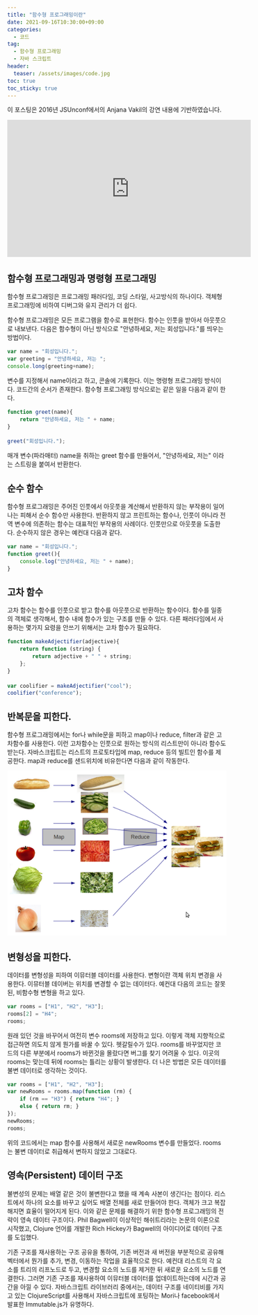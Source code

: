 ```yaml
---
title: "함수형 프로그래밍이란"
date: 2021-09-16T10:30:00+09:00
categories:
  - 코드
tag:
  - 함수형 프로그래밍
  - 자바 스크립트
header:
  teaser: /assets/images/code.jpg
toc: true
toc_sticky: true
---
```

이 포스팅은 2016년 JSUnconf에서의 Anjana Vakil의 강연 내용에 기반하였습니다.

<iframe width="560" height="315" src="https://www.youtube.com/embed/e-5obm1G_FY" title="YouTube video player" frameborder="0" allow="accelerometer; autoplay; clipboard-write; encrypted-media; gyroscope; picture-in-picture" allowfullscreen></iframe>

## 함수형 프로그래밍과 명령형 프로그래밍
함수형 프로그래밍은 프로그래밍 패러다임, 코딩 스타일, 사고방식의 하나이다. 객체형 프로그래밍에 비하여 디버그와 유지 관리가 더 쉽다. 

함수형 프로그래밍은 모든 프로그램을 함수로 표현한다. 함수는 인풋을 받아서 아웃풋으로 내보낸다. 다음은 함수형이 아닌 방식으로 "안녕하세요, 저는 회성입니다."를 띄우는 방법이다.

```javascript
var name = "회성입니다.";
var greeting = "안녕하세요, 저는 ";
console.long(greeting+name);
```

변수를 지정해서 name이라고 하고, 콘솔에 기록한다. 이는 명령형 프로그래밍 방식이다. 코드간의 순서가 존재한다. 함수형 프로그래밍 방식으로는 같은 일을 다음과 같이 한다. 

```javascript
function greet(name){
    return "안녕하세요, 저는 " + name;
}

greet("회성입니다.");
```

매개 변수(파라매터) name을 취하는 greet 함수를 만들어서, "안녕하세요, 저는" 이라는 스트링을 붙여서 반환한다. 

## 순수 함수
함수형 프로그래밍은 주어진 인풋에서 아웃풋을 계산해서 반환하지 않는 부작용이 일어나는 피해서 순수 함수만 사용한다. 반환하지 않고 프린트하는 함수나, 인풋이 아니라 전역 변수에 의존하는 함수는 대표적인 부작용의 사례이다. 인풋만으로 아웃풋을 도출한다. 순수하지 않은 경우는 예컨대 다음과 같다.

```javascript
var name = "회성입니다.";
function greet(){
    console.log("안녕하세요, 저는 " + name);
}
```

## 고차 함수
고차 함수는 함수를 인풋으로 받고 함수를 아웃풋으로 반환하는 함수이다. 함수를 일종의 객체로 생각해서, 함수 내에 함수가 있는 구조를 만들 수 있다. 다른 패러다임에서 사용하는 몇가지 요령을 안쓰기 위해서는 고차 함수가 필요하다. 

```javascript
function makeAdjectifier(adjective){
    return function (string) {
        return adjective + " " + string;
    };
}

var coolifier = makeAdjectifier("cool");
coolifier("conference");
```

## 반복문을 피한다.
함수형 프로그래밍에서는 for나 while문을 피하고 map이나 reduce, filter과 같은 고차함수를 사용한다. 이런 고차함수는 인풋으로 원하는 방식의 리스트만이 아니라 함수도 받는다. 자바스크립트는 리스트의 프로토타입에 map, reduce 등의 빌트인 함수를 제공한다. map과 reduce를 샌드위치에 비유한다면 다음과 같이 작동한다.

![map-reduce-sandwich](/assets/images/map-reduce-sandwich.png)

## 변형성을 피한다.
데이터를 변형성을 피하여 이뮤터블 데이터를 사용한다. 변형이란 객체 위치 변경을 사용한다. 이뮤터블 데이버는 위치를 변경할 수 없는 데이터다. 예컨대 다음의 코드는 잘못된, 비함수형 변형을 하고 있다.

```javascript
var rooms = ["H1", "H2", "H3"];
rooms[2] = "H4";
rooms;
```
원래 있던 것을 바꾸어서 여전히 변수 rooms에 저장하고 있다. 이렇게 객체 지향적으로 접근하면 의도치 않게 뭔가를 바꿀 수 있다. 헷갈릴수가 있다. rooms를 바꾸었지만 코드의 다른 부분에서 rooms가 바뀐것을 몰랐다면 버그를 찾기 어려울 수 있다. 이곳의 rooms는 맞는데 뒤에 rooms는 틀리는 상황이 발생한다. 더 나은 방법은 모든 데이터를 불변 데이터로 생각하는 것이다.

```javascript
var rooms = ["H1", "H2", "H3"];
var newRooms = rooms.map(function (rm) {
    if (rm == "H3") { return "H4"; }
    else { return rm; }
});
newRooms; 
rooms;
```
위의 코드에서는 map 함수를 사용해서 새로운 newRooms 변수를 만들었다. rooms는 불변 데이터로 취급해서 변하지 않았고 그대로다. 

## 영속(Persistent) 데이터 구조
불변성의 문제는 배열 같은 것이 불변한다고 했을 때 계속 사본이 생긴다는 점이다. 리스트에서 하나의 요소를 바꾸고 싶어도 배열 전체를 새로 만들어야 한다. 객체가 크고 복잡해지면 효율이 떨어지게 된다. 이와 같은 문제를 해결하기 위한 함수형 프로그래밍의 전략이 영속 데이터 구조이다. Phil Bagwell이 이상적인 해쉬트리라는 논문의 이론으로 시작했고, Clojure 언어를 개발한 Rich Hickey가 Bagwell의 아이디어로 데이터 구조를 도입했다. 

기존 구조를 재사용하는 구조 공유을 통하여, 기존 버전과 새 버전을 부분적으로 공유해 벡터에서 뭔가를 추가, 변경, 이동하는 작업을 효율적으로 한다. 예컨대 리스트의 각 요소를 트리의 리프노드로 두고, 변경할 요소의 노드를 제거한 뒤 새로운 요소의 노드를 연결한다. 그러면 기존 구조를 재사용하여 이뮤터블 데이터를 업데이트하는데에 시간과 공간을 아낄 수 있다. 자바스크립트 라이브러리 중에서는, 데이터 구조를 네이티비를 가지고 있는 ClojureScript를 사용해서 자바스크립트에 포팅하는 Mori나 facebook에서 발표한 Immutable.js가 유명하다.